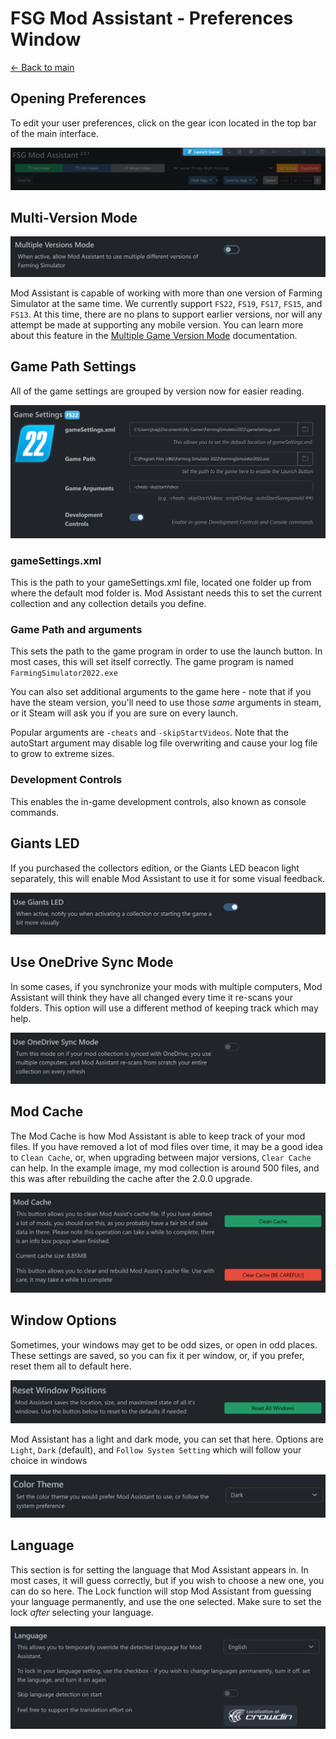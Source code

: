 # FSG Mod Assistant - Preferences Window

[← Back to main](index.html)

## Opening Preferences

To edit your user preferences, click on the gear icon located in the top bar of the main interface.

![overview](img/interfacemap_topbar.png)

## Multi-Version Mode

![Version](img/prefs-multi.png)

Mod Assistant is capable of working with more than one version of Farming Simulator at the same time.  We currently support `FS22`, `FS19`, `FS17`, `FS15`, and `FS13`.  At this time, there are no plans to support earlier versions, nor will any attempt be made at supporting any mobile version.  You can learn more about this feature in the [Multiple Game Version Mode](multi-version.html) documentation.

## Game Path Settings

All of the game settings are grouped by version now for easier reading.

![Game Path](img/prefs-fs22.png)

### gameSettings.xml

This is the path to your gameSettings.xml file, located one folder up from where the default mod folder is. Mod Assistant needs this to set the current collection and any collection details you define.

### Game Path and arguments

This sets the path to the game program in order to use the launch button.  In most cases, this will set itself correctly.  The game program is named `FarmingSimulator2022.exe`

You can also set additional arguments to the game here - note that if you have the steam version, you'll need to use those *same* arguments in steam, or it Steam will ask you if you are sure on every launch.

Popular arguments are `-cheats` and `-skipStartVideos`.  Note that the autoStart argument may disable log file overwriting and cause your log file to grow to extreme sizes.

### Development Controls

This enables the in-game development controls, also known as console commands.


## Giants LED

If you purchased the collectors edition, or the Giants LED beacon light separately, this will enable Mod Assistant to use it for some visual feedback.

![LED](img/prefs-004.png)

## Use OneDrive Sync Mode

In some cases, if you synchronize your mods with multiple computers, Mod Assistant will think they have all changed every time it re-scans your folders.  This option will use a different method of keeping track which may help.

![Sync mode](img/prefs-005.png)

## Mod Cache

The Mod Cache is how Mod Assistant is able to keep track of your mod files.  If you have removed a lot of mod files over time, it may be a good idea to `Clean Cache`, or, when upgrading between major versions, `Clear Cache` can help. In the example image, my mod collection is around 500 files, and this was after rebuilding the cache after the 2.0.0 upgrade.

![Cache Options](img/prefs-006.png)

## Window Options

Sometimes, your windows may get to be odd sizes, or open in odd places.  These settings are saved, so you can fix it per window, or, if you prefer, reset them all to default here.

![Cache Options](img/prefs-007.png)

Mod Assistant has a light and dark mode, you can set that here.  Options are `Light`, `Dark` (default), and `Follow System Setting` which will follow your choice in windows

![Cache Options](img/prefs-008.png)

## Language

This section is for setting the language that Mod Assistant appears in.  In most cases, it will guess correctly, but if you wish to choose a new one, you can do so here.  The Lock function will stop Mod Assistant from guessing your language permanently, and use the one selected.  Make sure to set the lock *after* selecting your language.

![Languages](img/prefs-009.png)

